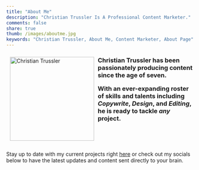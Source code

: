 ```yaml
---
title: "About Me"
description: "Christian Trussler Is A Professional Content Marketer."
comments: false
share: true
thumb: /images/aboutme.jpg
keywords: "Christian Trussler, About Me, Content Marketer, About Page"
---
```


<div style="float: left; margin: 10px; display: inline;">

<img src="/images/aboutme.jpg" alt="Christian Trussler" width="225">

</div>


<h3> <p> Christian Trussler has been passionately producing content since the age of seven.</p> <p> With an ever-expanding roster of skills and talents including <em>Copywrite</em>, <em>Design</em>, and <em>Editing</em>, he is ready to tackle <em>any</em> project. <br></br> <br> </br> </h3><p>Stay up to date with my current projects right <a href="https://christiantrussler.ca/">here</a> or check out my socials below to have the latest updates and content sent directly to your brain.</p> 



